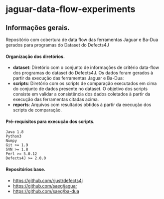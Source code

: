 # jaguar-data-flow-experiments

## Informações gerais.
Repositório com cobertura de data flow das ferramentas Jaguar e Ba-Dua gerados para programas do Dataset do Defects4J

#### Organização dos diretórios.
  - **dataset**: Diretório com o conjunto de informações de critério data-flow dos programas do dataset do Defects4J. Os dados foram gerados à partir da execução das ferramentas Jaguar e Ba-Dua:      
  - **scripts**: Diretório com os scripts de comparação executados em cima do conjunto de dados presente no dataset. O objetivo dos scripts consiste em validar a consistência dos dados coletados à partir da execução das ferramentas citadas acima.
  - **reports**: Arquivos com resultados obtidos à partir da execução dos scripts de comparação.
  
#### Pré-requisitos para execução dos scripts.
  ```
  Java 1.8
  Python3
  Numpy
  Git >= 1.9
  SVN >= 1.8
  Perl >= 5.0.12
  Defects4J >= 2.0.0
  ```

#### Repositórios base.
  - https://github.com/rjust/defects4j
  - https://github.com/saeg/jaguar
  - https://github.com/saeg/ba-dua
